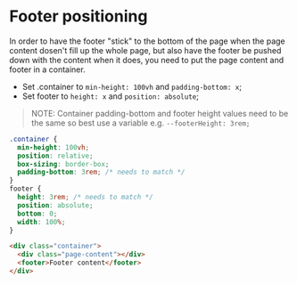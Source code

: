 # Footer positioning

In order to have the footer "stick" to the bottom of the page when the page content dosen't fill up the whole page, but also have the footer be pushed down with the content when it does, you need to put the page content and footer in a container.

- Set .container to `min-height: 100vh` and `padding-bottom: x`;
- Set footer to `height: x` and `position: absolute`;

> NOTE: Container padding-bottom and footer height values need to be the same so best use a variable e.g. `--footerHeight: 3rem;`

```css
.container {
  min-height: 100vh;
  position: relative;
  box-sizing: border-box;
  padding-bottom: 3rem; /* needs to match */
}
footer {
  height: 3rem; /* needs to match */
  position: absolute;
  bottom: 0;
  width: 100%;
}
```

```html
<div class="container">
  <div class="page-content"></div>
  <footer>Footer content</footer>
</div>
```
